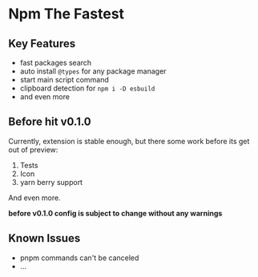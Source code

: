 # Npm The Fastest

## Key Features

- fast packages search
- auto install `@types` for any package manager
- start main script command
- clipboard detection for `npm i -D esbuild`
- and even more

## Before hit v0.1.0

Currently, extension is stable enough, but there some work before its get out of preview:

1. Tests
2. Icon
3. yarn berry support

And even more.

**before v0.1.0 config is subject to change without any warnings**

## Known Issues

- pnpm commands can't be canceled
- ...

<!-- ## Auto Install

By default, whenever you change in editor and save package.json with dependencies removed or added, package manager with `install` command will be invoked.\

Also, by default whenever lockfiles are changed (usually because of git operations) `install` command also invoked. -->
